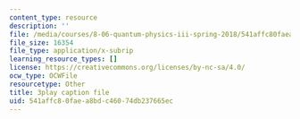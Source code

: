 ```yaml
---
content_type: resource
description: ''
file: /media/courses/8-06-quantum-physics-iii-spring-2018/541affc80faea8bdc46074db237665ec_GZzrMyY01tE.srt
file_size: 16354
file_type: application/x-subrip
learning_resource_types: []
license: https://creativecommons.org/licenses/by-nc-sa/4.0/
ocw_type: OCWFile
resourcetype: Other
title: 3play caption file
uid: 541affc8-0fae-a8bd-c460-74db237665ec
---
```

